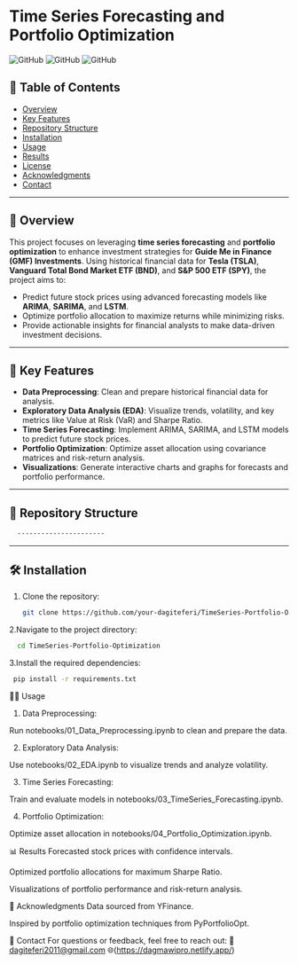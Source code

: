 # Time Series Forecasting and Portfolio Optimization

![GitHub](https://img.shields.io/badge/Python-3.8%2B-blue)
![GitHub](https://img.shields.io/badge/License-MIT-green)
![GitHub](https://img.shields.io/badge/Status-Completed-brightgreen)

## 📑 Table of Contents
- [Overview](#-overview)
- [Key Features](#-key-features)
- [Repository Structure](#-repository-structure)
- [Installation](#-installation)
- [Usage](#-usage)
- [Results](#-results)
- [License](#-license)
- [Acknowledgments](#-acknowledgments)
- [Contact](#-contact)

---

## 📌 Overview
This project focuses on leveraging **time series forecasting** and **portfolio optimization** to enhance investment strategies for **Guide Me in Finance (GMF) Investments**. Using historical financial data for **Tesla (TSLA)**, **Vanguard Total Bond Market ETF (BND)**, and **S&P 500 ETF (SPY)**, the project aims to:
- Predict future stock prices using advanced forecasting models like **ARIMA**, **SARIMA**, and **LSTM**.
- Optimize portfolio allocation to maximize returns while minimizing risks.
- Provide actionable insights for financial analysts to make data-driven investment decisions.

---

## 🚀 Key Features
- **Data Preprocessing**: Clean and prepare historical financial data for analysis.
- **Exploratory Data Analysis (EDA)**: Visualize trends, volatility, and key metrics like Value at Risk (VaR) and Sharpe Ratio.
- **Time Series Forecasting**: Implement ARIMA, SARIMA, and LSTM models to predict future stock prices.
- **Portfolio Optimization**: Optimize asset allocation using covariance matrices and risk-return analysis.
- **Visualizations**: Generate interactive charts and graphs for forecasts and portfolio performance.

---

## 📂 Repository Structure
```bash
  ----------------------
   ```
---

## 🛠️ Installation
1. Clone the repository:
   ```bash
   git clone https://github.com/your-dagiteferi/TimeSeries-Portfolio-Optimization.git
   ```
2.Navigate to the project directory:

```bash
  cd TimeSeries-Portfolio-Optimization
   ```
3.Install the required dependencies:
```bash
 pip install -r requirements.txt
   ```
🧑‍💻 Usage
1. Data Preprocessing:

Run notebooks/01_Data_Preprocessing.ipynb to clean and prepare the data.

2. Exploratory Data Analysis:

Use notebooks/02_EDA.ipynb to visualize trends and analyze volatility.

3. Time Series Forecasting:

Train and evaluate models in notebooks/03_TimeSeries_Forecasting.ipynb.

4. Portfolio Optimization:

Optimize asset allocation in notebooks/04_Portfolio_Optimization.ipynb.

📊 Results
Forecasted stock prices with confidence intervals.

Optimized portfolio allocations for maximum Sharpe Ratio.

Visualizations of portfolio performance and risk-return analysis.

🙏 Acknowledgments
Data sourced from YFinance.

Inspired by portfolio optimization techniques from PyPortfolioOpt.

📧 Contact
For questions or feedback, feel free to reach out:
📩 dagiteferi2011@gmail.com
🌐(https://dagmawipro.netlify.app/)
